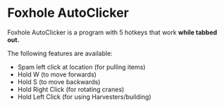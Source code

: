 


# Foxhole AutoClicker
Foxhole AutoClicker is a program with 5 hotkeys that work **while tabbed out.** 

The following features are available:
* Spam left click at location (for pulling items)
* Hold W (to move forwards)
* Hold S (to move backwards)
* Hold Right Click (for rotating cranes)
* Hold Left Click (for using Harvesters/building)
